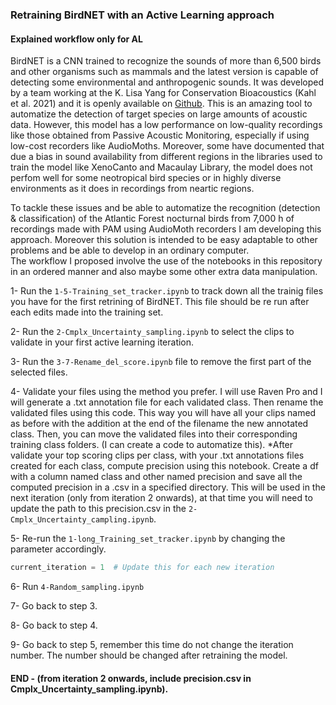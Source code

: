 ### Retraining BirdNET with an Active Learning approach

#### Explained workflow only for AL

BirdNET is a CNN trained to recognize the sounds of more than 6,500 birds and other organisms such as mammals and the latest version is capable of detecting some environmental and anthropogenic sounds. It was developed by a team working at the K. Lisa Yang for Conservation Bioacoustics (Kahl et al. 2021) and it is openly available on [Github](https://github.com/kahst/BirdNET-Analyzer/tree/main). 
This is an amazing tool to automatize the detection of target species on large amounts of acoustic data. However, this model has a low performance on low-quality recordings like those obtained from Passive Acoustic Monitoring, especially if using low-cost recorders like AudioMoths. Moreover, some have documented that due a bias in sound availability from different regions in the libraries used to train the model like XenoCanto and Macaulay Library, the model does not perfom well for some neotropical bird species or in highly diverse environments as it does in recordings from neartic regions. 

To tackle these issues and be able to automatize the recognition (detection & classification) of the Atlantic Forest nocturnal birds from 7,000 h of recordings made with PAM using AudioMoth recorders I am developing this approach. Moreover this solution is intended to be easy adaptable to other problems and be able to develop in an ordinary computer.  
The workflow I proposed involve the use of the notebooks in this repository in an ordered manner and also maybe some other extra data manipulation. 


1- Run the ```1-5-Training_set_tracker.ipynb``` to track down all the trainig files you have for the first retrining of BirdNET. This file should be re run after each edits made into the training set. 

2- Run the ```2-Cmplx_Uncertainty_sampling.ipynb``` to select the clips to validate in your first active learning iteration. 

3- Run the ```3-7-Rename_del_score.ipynb``` file to remove the first part of the selected files. 

4- Validate your files using the method you prefer. I will use Raven Pro and I will generate a .txt annotation file for each validated class. Then rename the validated files using this code. This way you will have all your clips named as before with the addition at the end of the filename the new annotated class. Then, you can move the validated files into their corresponding training class folders. (I can create a code to automatize this). 
*After validate your top scoring clips per class, with your .txt annotations files created for each class, compute precision using this notebook. Create a df with a column named class and other named precision and save all the computed precision in a .csv in a specified directory. This will be used in the next iteration (only from iteration 2 onwards), at that time you will need to update the path to this precision.csv in the ```2-Cmplx_Uncertainty_campling.ipynb```.

5- Re-run the ```1-long_Training_set_tracker.ipynb``` by changing the parameter accordingly.
```python
current_iteration = 1  # Update this for each new iteration
```
6- Run ```4-Random_sampling.ipynb``` 

7- Go back to step 3. 

8- Go back to step 4.

9- Go back to step 5, remember this time do not change the iteration number. The number should be changed after retraining the model. 

#### END - (from iteration 2 onwards, include precision.csv in Cmplx_Uncertainty_sampling.ipynb). 




